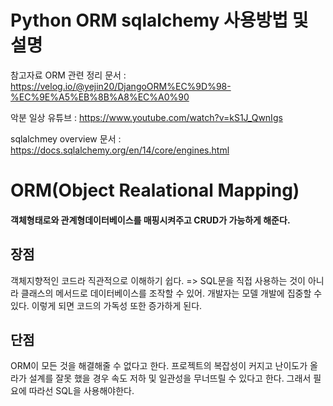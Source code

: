 # Python ORM sqlalchemy 사용방법 및 설명
참고자료
ORM 관련 정리 문서 : https://velog.io/@yejin20/DjangoORM%EC%9D%98-%EC%9E%A5%EB%8B%A8%EC%A0%90

악분 일상 유튜브 : https://www.youtube.com/watch?v=kS1J_QwnIgs

sqlalchmey overview 문서 : https://docs.sqlalchemy.org/en/14/core/engines.html



# ORM(Object Realational Mapping)
#### 객체형태로와 관계형데이터베이스를 매핑시켜주고 CRUD가 가능하게 해준다.


## 장점

객체지향적인 코드라 직관적으로 이해하기 쉽다.
=> SQL문을 직접 사용하는 것이 아니라 클래스의 메서드로 데이터베이스를 조작할 수 있어. 개발자는 모델 개발에 집중할 수 있다.
이렇게 되면 코드의 가독성 또한 증가하게 된다.


## 단점
ORM이 모든 것을 해결해줄 수 없다고 한다.
프로젝트의 복잡성이 커지고 난이도가 올라가 설계를 잘못 했을 경우 속도 저하 및 일관성을 무너뜨릴 수 있다고 한다. 그래서 필요에 따라선 SQL을 사용해야한다.

